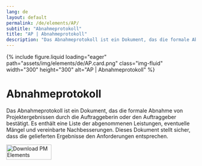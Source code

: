 ```yaml
---
lang: de
layout: default
permalink: /de/elements/AP/
subtitle: "Abnahmeprotokoll"
title: "AP | Abnahmeprotokoll"
description: "Das Abnahmeprotokoll ist ein Dokument, das die formale Abnahme von Projektergebnissen durch die Auftraggeberin oder den Auftraggeber bestätigt. Es enthält eine Liste der abgenommenen Leistungen, eventuelle Mängel und vereinbarte Nachbesserungen. Dieses Dokument stellt sicher, dass die gelieferten Ergebnisse den Anforderungen entsprechen."
---
```


{% include figure.liquid loading="eager" path="assets/img/elements/de/AP.card.png" class="img-fluid" width="300" height="300" alt="AP | Abnahmeprotokoll" %}

# Abnahmeprotokoll

Das Abnahmeprotokoll ist ein Dokument, das die formale Abnahme von Projektergebnissen durch die Auftraggeberin oder den Auftraggeber bestätigt. Es enthält eine Liste der abgenommenen Leistungen, eventuelle Mängel und vereinbarte Nachbesserungen. Dieses Dokument stellt sicher, dass die gelieferten Ergebnisse den Anforderungen entsprechen.

<a href="https://apps.apple.com/app/apple-store/id6738084498?pt=127441684&ct=website&mt=8">
  <img src="{{ "assets/img/en/appstore.png" | relative_url }}" width="120" height="40" alt="Download PM Elements">
</a>

